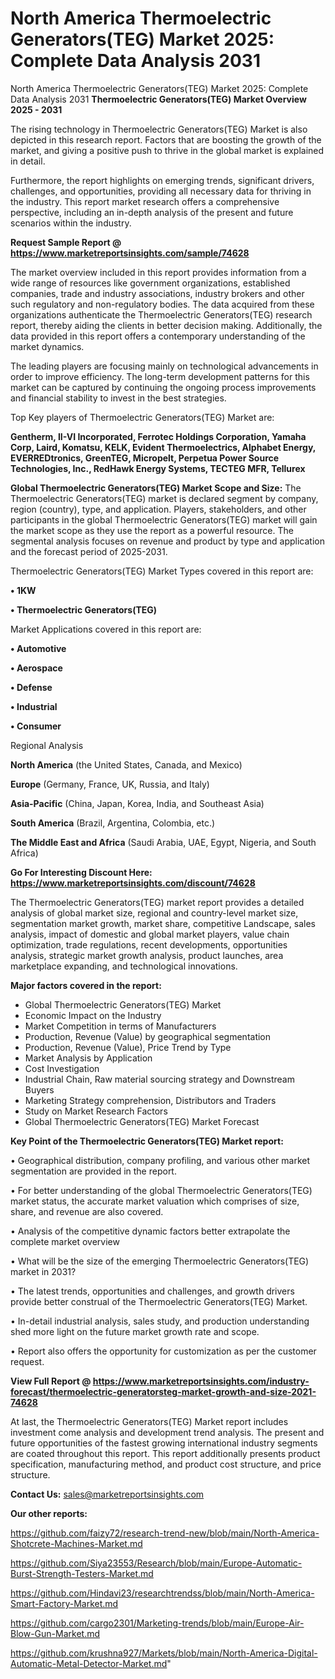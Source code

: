 # North America Thermoelectric Generators(TEG) Market 2025: Complete Data Analysis 2031
North America Thermoelectric Generators(TEG) Market 2025: Complete Data Analysis 2031
<Strong> Thermoelectric Generators(TEG) Market Overview 2025 - 2031</strong>

The rising technology in Thermoelectric Generators(TEG) Market is also depicted in this research report. Factors that are boosting the growth of the market, and giving a positive push to thrive in the global market is explained in detail.

Furthermore, the report highlights on emerging trends, significant drivers, challenges, and opportunities, providing all necessary data for thriving in the industry. This report market research offers a comprehensive perspective, including an in-depth analysis of the present and future scenarios within the industry.

<strong>Request Sample Report @ <a href=https://www.marketreportsinsights.com/sample/74628>https://www.marketreportsinsights.com/sample/74628</a></strong>

The market overview included in this report provides information from a wide range of resources like government organizations, established companies, trade and industry associations, industry brokers and other such regulatory and non-regulatory bodies. The data acquired from these organizations authenticate the Thermoelectric Generators(TEG) research report, thereby aiding the clients in better decision making. Additionally, the data provided in this report offers a contemporary understanding of the market dynamics.

The leading players are focusing mainly on technological advancements in order to improve efficiency. The long-term development patterns for this market can be captured by continuing the ongoing process improvements and financial stability to invest in the best strategies.

Top Key players of Thermoelectric Generators(TEG) Market are:

<strong>Gentherm, II-VI Incorporated, Ferrotec Holdings Corporation, Yamaha Corp, Laird, Komatsu, KELK, Evident Thermoelectrics, Alphabet Energy, EVERREDtronics, GreenTEG, Micropelt, Perpetua Power Source Technologies, Inc., RedHawk Energy Systems, TECTEG MFR, Tellurex</strong>

<strong><b>Global Thermoelectric Generators(TEG) Market Scope and Size:</b></strong>
The Thermoelectric Generators(TEG) market is declared segment by company, region (country), type, and application. Players, stakeholders, and other participants in the global Thermoelectric Generators(TEG) market will gain the market scope as they use the report as a powerful resource. The segmental analysis focuses on revenue and product by type and application and the forecast period of 2025-2031.

Thermoelectric Generators(TEG) Market Types covered in this report are:

<strong>• 1KW

• Thermoelectric Generators(TEG)</strong>

Market Applications covered in this report are:

<strong>• Automotive

• Aerospace

• Defense

• Industrial

• Consumer</strong> 

Regional Analysis

<strong>North America</strong> (the United States, Canada, and Mexico)

<strong>Europe</strong> (Germany, France, UK, Russia, and Italy)

<strong>Asia-Pacific</strong> (China, Japan, Korea, India, and Southeast Asia)

<strong>South America</strong> (Brazil, Argentina, Colombia, etc.)

<strong>The Middle East and Africa</strong> (Saudi Arabia, UAE, Egypt, Nigeria, and South Africa)

<strong>Go For Interesting Discount Here: <a href=https://www.marketreportsinsights.com/discount/74628>https://www.marketreportsinsights.com/discount/74628</a></strong>

The Thermoelectric Generators(TEG) market report provides a detailed analysis of global market size, regional and country-level market size, segmentation market growth, market share, competitive Landscape, sales analysis, impact of domestic and global market players, value chain optimization, trade regulations, recent developments, opportunities analysis, strategic market growth analysis, product launches, area marketplace expanding, and technological innovations.

<strong><b>Major factors covered in the report:</b></strong>
<ul>
  <li>Global Thermoelectric Generators(TEG) Market </li>
  <li>Economic Impact on the Industry</li>
  <li>Market Competition in terms of Manufacturers</li>
  <li>Production, Revenue (Value) by geographical segmentation</li>
  <li>Production, Revenue (Value), Price Trend by Type</li>
  <li>Market Analysis by Application</li>
  <li>Cost Investigation</li>
  <li>Industrial Chain, Raw material sourcing strategy and Downstream Buyers</li>
  <li>Marketing Strategy comprehension, Distributors and Traders</li>
  <li>Study on Market Research Factors</li>
  <li>Global Thermoelectric Generators(TEG) Market Forecast</li>
</ul>

<strong><b>Key Point of the Thermoelectric Generators(TEG) Market report:</b></strong>

• Geographical distribution, company profiling, and various other market segmentation are provided in the report.

• For better understanding of the global Thermoelectric Generators(TEG) market status, the accurate market valuation which comprises of size, share, and revenue are also covered.

• Analysis of the competitive dynamic factors better extrapolate the complete market overview

• What will be the size of the emerging Thermoelectric Generators(TEG) market in 2031?

• The latest trends, opportunities and challenges, and growth drivers provide better construal of the Thermoelectric Generators(TEG) Market.

• In-detail industrial analysis, sales study, and production understanding shed more light on the future market growth rate and scope.

• Report also offers the opportunity for customization as per the customer request.

<strong><b>View Full Report @ <a href=https://www.marketreportsinsights.com/industry-forecast/thermoelectric-generatorsteg-market-growth-and-size-2021-74628>https://www.marketreportsinsights.com/industry-forecast/thermoelectric-generatorsteg-market-growth-and-size-2021-74628</a></b></strong>


At last, the Thermoelectric Generators(TEG) Market report includes investment come analysis and development trend analysis. The present and future opportunities of the fastest growing international industry segments are coated throughout this report. This report additionally presents product specification, manufacturing method, and product cost structure, and price structure.

<strong>Contact Us:</strong>
sales@marketreportsinsights.com

<strong>Our other reports:</strong>

<a href=https://github.com/faizy72/research-trend-new/blob/main/North-America-Shotcrete-Machines-Market.md>https://github.com/faizy72/research-trend-new/blob/main/North-America-Shotcrete-Machines-Market.md</a>

<a href=https://github.com/Siya23553/Research/blob/main/Europe-Automatic-Burst-Strength-Testers-Market.md>https://github.com/Siya23553/Research/blob/main/Europe-Automatic-Burst-Strength-Testers-Market.md</a>

<a href=https://github.com/Hindavi23/researchtrendss/blob/main/North-America-Smart-Factory-Market.md>https://github.com/Hindavi23/researchtrendss/blob/main/North-America-Smart-Factory-Market.md</a>

<a href=https://github.com/cargo2301/Marketing-trends/blob/main/Europe-Air-Blow-Gun-Market.md>https://github.com/cargo2301/Marketing-trends/blob/main/Europe-Air-Blow-Gun-Market.md</a>

<a href=https://github.com/krushna927/Markets/blob/main/North-America-Digital-Automatic-Metal-Detector-Market.md>https://github.com/krushna927/Markets/blob/main/North-America-Digital-Automatic-Metal-Detector-Market.md</a>"
